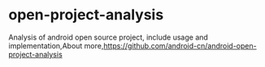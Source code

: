 open-project-analysis
=====================

Analysis of android open source project, include usage and implementation,About more,https://github.com/android-cn/android-open-project-analysis
